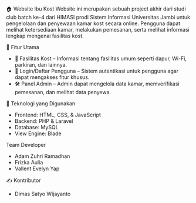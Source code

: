 🏠 Website Ibu Kost
Website ini merupakan sebuah project akhir dari studi club batch ke-4 dari HIMASI prodi Sistem Informasi Universitas Jambi untuk pengelolaan dan penyewaan kamar kost secara online. Pengguna dapat melihat ketersediaan kamar, melakukan pemesanan, serta melihat informasi lengkap mengenai fasilitas kost.

📌 Fitur Utama
- 🧹 Fasilitas Kost – Informasi tentang fasilitas umum seperti dapur, Wi-Fi, parkiran, dan lainnya.
- 👤 Login/Daftar Pengguna – Sistem autentikasi untuk pengguna agar dapat mengakses fitur khusus.
- 🛠️ Panel Admin – Admin dapat mengelola data kamar, memverifikasi pemesanan, dan melihat data penyewa.

🧰 Teknologi yang Digunakan
- Frontend: HTML, CSS, & JavaScript
- Backend: PHP & Laravel
- Database: MySQL
- View Engine: Blade

Team Developer
- Adam Zuhri Ramadhan
- Frizka Aulia
- Vallent Evelyn Yap

✍️ Kontributor
- Dimas Satyo Wijayanto
